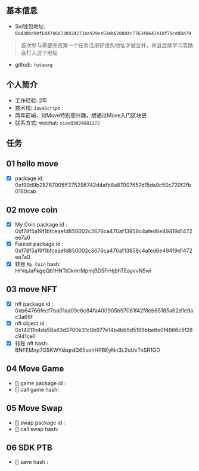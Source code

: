 ## 基本信息
- Sui钱包地址: `0xd30bd90f6d4746d730924271be929ce52eb6200d4c776348647410f79cdd8d79`
> 首次参与需要完成第一个任务注册好钱包地址才被合并，并且后续学习奖励会打入这个地址
- github: `futuwxq`

## 个人简介
- 工作经验: 2年
- 技术栈: `JavaScript`
- 两年前端，对Move特别感兴趣，想通过Move入门区块链
- 联系方式: wechat: `xiaoQ3024881272` 

## 任务

##   01 hello move  
- [x] package id: 0xf99d9b28767005ff275296742d4afb6a87007657d15da9c50c720f2fb0160cab

##   02 move coin
- [x] My Coin package id : 0xf78f5a19f1bfceae1d850002c3676ca470af13858c4afed6e49419d1472ee7a0
- [x] Faucet package id : 0xf78f5a19f1bfceae1d850002c3676ca470af13858c4afed6e49419d1472ee7a0
- [x] 转账 `My Coin` hash: HrVqJaFkgqQb1HNTtGkmrMpmjBD5FrHjbhTEayvvN5wi

##   03 move NFT
- [x] nft package id : 0xb64766fecf7ba01aa09c6c84fa400905b97081f42f8eb65185a62d1e9ac3a68f
- [x] nft object id : 0x14211b4da58a43d3700e31c0b977e14b4bb9d5196bbe6e0f4666c5f28c941ce1
- [x] 转账 nft  hash: BNFEMnp7G5KWYskqrdQ65vohHPBEyNn3L2oUvTnSR1GD

##   04 Move Game
- [] game package id :
- [] call game hash:

##   05 Move Swap
- [] swap package id :
- [] call swap hash:

##   06 SDK PTB
- [] save hash :
